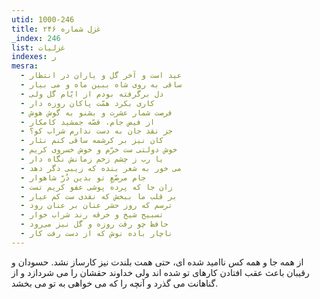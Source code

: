 ```yaml
---
utid: 1000-246
title: غزل شماره ۲۴۶
_index: 246
list: غزلیات
indexes: ر
mesra:
  - عید است و آخر گل و یاران در انتظار
  - ساقی به روی شاه ببین ماه و می بیار
  - دل برگرفته بودم از ایّام گل ولی
  - کاری بکرد همّت پاکان روزه دار
  - فرصت شمار عشرت و بشنو به گوش هوش
  - از فیض جام، قصّه جمشید کامکار
  - جز نقد جان به دست ندارم شراب کو؟
  - کان نیز بر کرشمه ساقی کنم نثار
  - خوش دولتی ست خرّم و خوش خسروی کریم
  - یا رب ز چشم زخم زمانش نگاه دار
  - می خور به شعر بنده که زیبی دگر دهد
  - جام مرصّعِ تو بدین دُرّ شاهوار
  - زان جا که پرده پوشی عفو کریم تست
  - بر قلب ما ببخش که نقدی ست کم عیار
  - ترسم که روز حشر عنان بر عنان رود
  - تسبیح شیخ و خرقه رند شراب خوار
  - حافظ چو رفت روزه و گل نیز می‌رود
  - ناچار باده نوش که از دست رفت کار
---
```

از همه جا و همه کس ناامید شده ای، حتی همت بلندت نیز کارساز نشد. حسودان و رقیبان باعث عقب افتادن کارهای تو شده اند ولی خداوند حقشان را می شردازد و از گناهانت می گذرد و آنچه را که می خواهی به تو می بخشد.
